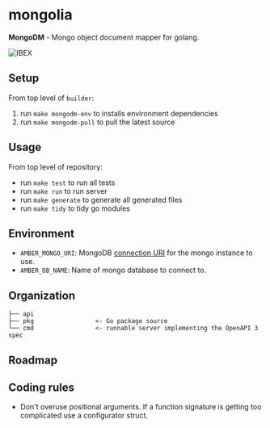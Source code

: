 mongolia
========
**MongoDM** - Mongo object document mapper for golang.

![IBEX](/Users/brad/Projects/boon/mongolia/mongolia/docs/ibex.png)


Setup
-----
From top level of `builder`:
1. run `make mongodm-env` to installs environment dependencies
2. run `make mongodm-pull` to pull the latest source

Usage
-----
From top level of repository:
* run `make test` to run all tests
* run `make run` to run server
* run `make generate` to generate all generated files
* run `make tidy` to tidy go modules

Environment
-----------
* `AMBER_MONGO_URI`: MongoDB [connection URI](https://www.mongodb.com/docs/manual/reference/connection-string/) for the mongo instance to use.
* `AMBER_DB_NAME`: Name of mongo database to connect to.

Organization
------------
```
├── api
├── pkg                 <- Go package source
└── cmd                 <- runnable server implementing the OpenAPI 3 spec
```

Roadmap
-------


Coding rules
------------
* Don't overuse positional arguments. If a function signature is getting too complicated use a configurator struct.

